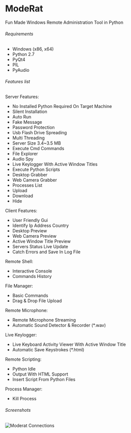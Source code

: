 # ModeRat


Fun Made Windows Remote Administration Tool in Python

###### Requirements

* Windows (x86, x64)
* Python 2.7
* PyQt4
* PIL
* PyAudio



###### Features list

Server Features:
 * No Installed Python Required On Target Machine
 * Silent Installation
 * Auto Run
 * Fake Message
 * Password Protection
 * Usb Flash Drive Spreading
 * Multi Threading
 * Server Size 3.4~3.5 MB 
 * Execute Cmd Commands
 * File Explorer
 * Audio Spy
 * Live Keylogger With Active Window Titles
 * Execute Python Scripts
 * Desktop Grabber
 * Web Camera Grabber
 * Processes List
 * Upload
 * Download
 * Hide

Client Features:
 * User Friendly Gui
 * Identify Ip Address Country
 * Desktop Preview
 * Web Camera Preview
 * Active Window Title Preview
 * Servers Status Live Update
 * Catch Errors and Save In Log File

Remote Shell:
 *  Interactive Console
 *  Commands History

File Manager:
 * Basic Commands
 * Drag & Drop File Upload

Remote Microphone:
 * Remote Microphone Streaming
 * Automatic Sound Detector & Recorder (*.wav)

Live Keylogger:
 * Live Keyboard Activity Viewer With Active Window Title
 * Automatic Save Keystrokes (*.html)

Remote Scripting:
 * Python Idle
 * Output With HTML Support
 * Insert Script From Python Files

Process Manager:
 * Kill Process
 



###### Screenshots

![Moderat Connections](http://s014.radikal.ru/i328/1603/0b/b0c376ab81ad.png)
